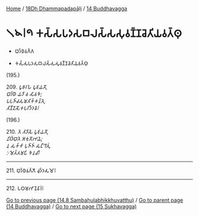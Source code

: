 
[Home](/) / [18Dh Dhammapadapāḷi](../../18Dh.md) / [14 Buddhavagga](../14.md)

# 𑁧𑁪𑁇𑁯 𑀓𑀲𑁆𑀲𑀧𑀤𑀲𑀩𑀮𑀲𑁆𑀲𑀲𑀼𑀯𑀡𑁆𑀡𑀘𑁂𑀢𑀺𑀬𑀯𑀢𑁆𑀣𑀼

* 𑀩𑀼𑀤𑁆𑀥𑀯𑀕𑁆𑀕

* 𑀓𑀲𑁆𑀲𑀧𑀤𑀲𑀩𑀮𑀲𑁆𑀲𑀲𑀼𑀯𑀡𑁆𑀡𑀘𑁂𑀢𑀺𑀬𑀯𑀢𑁆𑀣𑀼

(195.)

209\. _𑀧𑀽𑀚𑀸𑀭𑀳𑁂 𑀧𑀽𑀚𑀬𑀢𑁄,_  
_𑀩𑀼𑀤𑁆𑀥𑁂 𑀬𑀤𑀺 𑀯 𑀲𑀸𑀯𑀓𑁂;_  
_𑀧𑀧𑀜𑁆𑀘𑀲𑀫𑀢𑀺𑀓𑁆𑀓𑀦𑁆𑀢𑁂,_  
_𑀢𑀺𑀡𑁆𑀡𑀲𑁄𑀓𑀧𑀭𑀺𑀤𑁆𑀤𑀯𑁂𑁇_  


(196.)

210\. _𑀢𑁂 𑀢𑀸𑀤𑀺𑀲𑁂 𑀧𑀽𑀚𑀬𑀢𑁄,_  
_𑀦𑀺𑀩𑁆𑀩𑀼𑀢𑁂 𑀅𑀓𑀼𑀢𑁄𑀪𑀬𑁂;_  
_𑀦 𑀲𑀓𑁆𑀓𑀸 𑀧𑀼𑀜𑁆𑀜𑀁 𑀲𑀗𑁆𑀔𑀸𑀢𑀼𑀁,_  
_𑀇𑀫𑁂𑀢𑁆𑀢𑀫𑀧𑀺 𑀓𑁂𑀦𑀘𑀺𑁇_  


---

211\. 𑀩𑀼𑀤𑁆𑀥𑀯𑀕𑁆𑀕𑁄 𑀘𑀼𑀤𑁆𑀤𑀲𑀫𑁄𑁇



---

212\. 𑀧𑀞𑀫𑀪𑀸𑀡𑀯𑀸𑀭𑀁𑁇



[Go to previous page (14.8 Sambahulabhikkhuvatthu)](14.8.md) / [Go to parent page (14 Buddhavagga)](../14.md) / [Go to next page (15 Sukhavagga)](../15.md)


